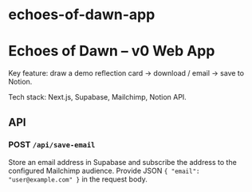 # echoes-of-dawn-app

# Echoes of Dawn – v0 Web App

Key feature: draw a demo reflection card → download / email → save to Notion.

Tech stack: Next.js, Supabase, Mailchimp, Notion API.

## API

### POST `/api/save-email`
Store an email address in Supabase and subscribe the address to the configured Mailchimp audience. Provide JSON `{ "email": "user@example.com" }` in the request body.
